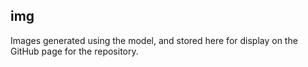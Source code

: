 ## img

Images generated using the model, and stored here for display on the GitHub page for the repository.
